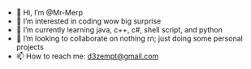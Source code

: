 - 👋 Hi, I’m @Mr-Merp
- 👀 I’m interested in coding wow big surprise
- 🌱 I’m currently learning java, c++, c#, shell script, and python
- 💞️ I’m looking to collaborate on nothing rn; just doing some personal projects
- 📫 How to reach me: d3zempt@gmail.com

<!---
shrekmom/shrekmom is a ✨ special ✨ repository because its `README.md` (this file) appears on your GitHub profile.
You can click the Preview link to take a look at your changes.
--->
